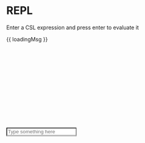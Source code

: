 # REPL

Enter a CSL expression and press enter to evaluate it

<div class="relative">
    <div v-if="loadingMsg" class="absolute top-0 bottom-0 left-0 right-0 flex items-center justify-center text-2xl text-white bg-gray-700 bg-opacity-75">
        {{ loadingMsg }}
    </div>
    <div style="height: 16em; overflow-y: auto" ref="logWrapper">
        <LogPane :logs="logs" />
    </div>
    <input 
        type="text" 
        placeholder="Type something here" 
        v-model="replInput" 
        class="prompt" 
        @keydown.enter="execute"
        @keydown.up="upHistory"
        @keydown.down="downHistory" />
</div>

<style>
@import 'conductorr-lib/dist/style.css';

.prompt {
    @apply w-full p-1 text-lg text-white border-4 border-white !important;
    border-bottom: 4px solid #bbb !important;
}
.prompt::placeholder {
    @apply text-white;
}
</style>

<script>
import { DateTime } from "luxon";
import { LogPane } from 'conductorr-lib'

export default {
    data() {
        return {
            replInput: '',
            logs: [],
            history: [],
            historyIndex: 0,
            loadingMsg: "Loading CSL WebAssembly module...",
            lastRetryTime: new Date().getTime(),
        }
    },
    components: {
        LogPane
    },
    methods: {
        initCSL() {
            let go = new Go();

            if (typeof WebAssembly === "object"
             && typeof WebAssembly.instantiateStreaming === "function") {
                WebAssembly.instantiateStreaming(
                    fetch("/csl.wasm"),
                    go.importObject
                ).then(async (result) => {
                    this.loadingMsg = ""
                    await go.run(result.instance);
                    const now = new Date().getTime()
                    if (now - this.lastRetryTime > 2000) {
                        this.initCSL();
                    } else {
                        this.loadingMsg = "Time since last WebAssembly initialization attempt is less than the minimum of 20 seconds. Refresh the page to reattempt initialization"
                    }
                }).catch(() => {
                    this.loadingMsg = "Error downloading WebAssembly module"
                })
            } else {
                this.loadingMsg = "WebAssembly is not supported by your browser"
            }
        },
        upHistory() {
            if(this.historyIndex > 0) {
                this.historyIndex --;
            }
            this.replInput = this.history[this.historyIndex];
        },
        downHistory() {
            if(this.historyIndex <= this.history.length - 1) {
                this.historyIndex ++;
            } 
            if (this.historyIndex == this.history.length) {
                this.replInput = ''
            } else {
                this.replInput = this.history[this.historyIndex];
            }
        },
        execute() {
            if(this.history[this.history.length - 1] != this.replInput) {
                this.history.push(this.replInput);
            }
            this.historyIndex = this.history.length;
            this.pushOutput(this.replInput, "default", "italic")
            Execute(this.replInput, (ok, err, result) => {
                this.replInput = '';
                if (!ok) {
                    this.pushOutput("Execution error: " + err, "danger", "bold");
                } else if (result || result === 0 || result === false) {
                    console.log(result);
                    this.pushOutput(result, "success", "bold");
                } else {
                    this.pushOutput("null", "warning", "bold");
                }
            });
        },
        pushOutput(msg, variant, decoration) {
            const output = {
                msg,
                variant,
                decoration,
                timestamp: DateTime.now(),
            };
            this.logs.push(output);
        },
    },
    mounted() {
        import('../public/wasm_exec').then(() => {
            this.initCSL();
        })
    },
    watch: {
        logs: {
            handler: function(){
                this.$nextTick(() => {
                    this.$refs.logWrapper.scrollTop = this.$refs.logWrapper.scrollHeight;
                })
            },
            deep: true
        }
    }
}
</script>

